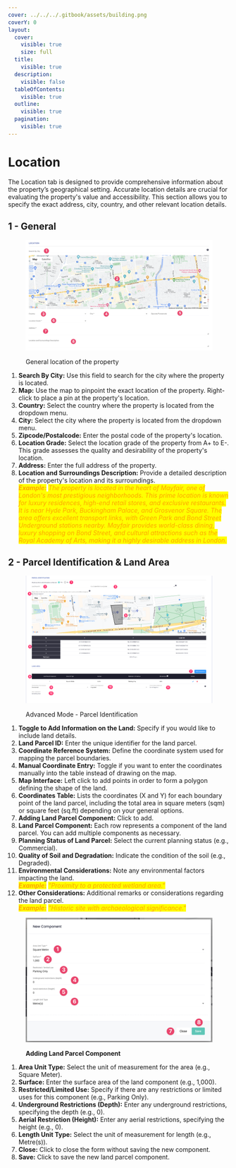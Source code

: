```yaml
---
cover: ../../../.gitbook/assets/building.png
coverY: 0
layout:
  cover:
    visible: true
    size: full
  title:
    visible: true
  description:
    visible: false
  tableOfContents:
    visible: true
  outline:
    visible: true
  pagination:
    visible: true
---
```


# Location

The Location tab is designed to provide comprehensive information about the property’s geographical setting. Accurate location details are crucial for evaluating the property's value and accessibility. This section allows you to specify the exact address, city, country, and other relevant location details.

## 1 - General

<figure><img src="../../../.gitbook/assets/CleanShot 2024-05-23 at 06.48.57@2x.png" alt=""><figcaption><p>General location of the property</p></figcaption></figure>

1. **Search By City:** Use this field to search for the city where the property is located.
2. **Map:** Use the map to pinpoint the exact location of the property. Right-click to place a pin at the property's location.
3. **Country:** Select the country where the property is located from the dropdown menu.
4. **City:** Select the city where the property is located from the dropdown menu.
5. **Zipcode/Postalcode:** Enter the postal code of the property's location.
6. **Location Grade:** Select the location grade of the property from A+ to E-. This grade assesses the quality and desirability of the property's location.
7. **Address:** Enter the full address of the property.
8. **Location and Surroundings Description:** Provide a detailed description of the property's location and its surroundings.\
   _<mark style="color:orange;">**Example:**</mark> <mark style="color:orange;"></mark><mark style="color:orange;">The property is located in the heart of Mayfair, one of London's most prestigious neighborhoods. This prime location is known for luxury residences, high-end retail stores, and exclusive restaurants. It is near Hyde Park, Buckingham Palace, and Grosvenor Square. The area offers excellent transport links, with Green Park and Bond Street Underground stations nearby. Mayfair provides world-class dining, luxury shopping on Bond Street, and cultural attractions such as the Royal Academy of Arts, making it a highly desirable address in London.</mark>_

## 2 - Parcel Identification & Land Area

<figure><img src="../../../.gitbook/assets/Parcel Identification" alt=""><figcaption><p>Advanced Mode - Parcel Identification</p></figcaption></figure>

1. **Toggle to Add Information on the Land:** Specify if you would like to include land details.
2. **Land Parcel ID:** Enter the unique identifier for the land parcel.
3. **Coordinate Reference System:** Define the coordinate system used for mapping the parcel boundaries.
4. **Manual Coordinate Entry:** Toggle if you want to enter the coordinates manually into the table instead of drawing on the map.
5. **Map Interface:** Left click to add points in order to form a polygon defining the shape of the land.
6. **Coordinates Table:** Lists the coordinates (X and Y) for each boundary point of the land parcel, including the total area in square meters (sqm) or square feet (sq.ft) depending on your general options.
7. **Adding Land Parcel Component:** Click to add.
8. **Land Parcel Component:** Each row represents a component of the land parcel. You can add multiple components as necessary.
9. **Planning Status of Land Parcel:** Select the current planning status (e.g., Commercial).
10. **Quality of Soil and Degradation:** Indicate the condition of the soil (e.g., Degraded).
11. **Environmental Considerations:** Note any environmental factors impacting the land. \
    _<mark style="color:orange;">**Example:**</mark> <mark style="color:orange;"></mark><mark style="color:orange;">"Proximity to a protected wetland area."</mark>_
12. **Other Considerations:** Additional remarks or considerations regarding the land parcel. \
    _<mark style="color:orange;">**Example:**</mark> <mark style="color:orange;"></mark><mark style="color:orange;">"Historic site with archaeological significance."</mark>_

<figure><img src="../../../.gitbook/assets/CleanShot 2024-05-23 at 08.08.39@2x.png" alt=""><figcaption><p><strong>Adding Land Parcel Component</strong></p></figcaption></figure>

1. **Area Unit Type:** Select the unit of measurement for the area (e.g., Square Meter).
2. **Surface:** Enter the surface area of the land component (e.g., 1,000).
3. **Restricted/Limited Use:** Specify if there are any restrictions or limited uses for this component (e.g., Parking Only).
4. **Underground Restrictions (Depth):** Enter any underground restrictions, specifying the depth (e.g., 0).
5. **Aerial Restriction (Height):** Enter any aerial restrictions, specifying the height (e.g., 0).
6. **Length Unit Type:** Select the unit of measurement for length (e.g., Metre(s)).
7. **Close:** Click to close the form without saving the new component.
8. **Save:** Click to save the new land parcel component.
